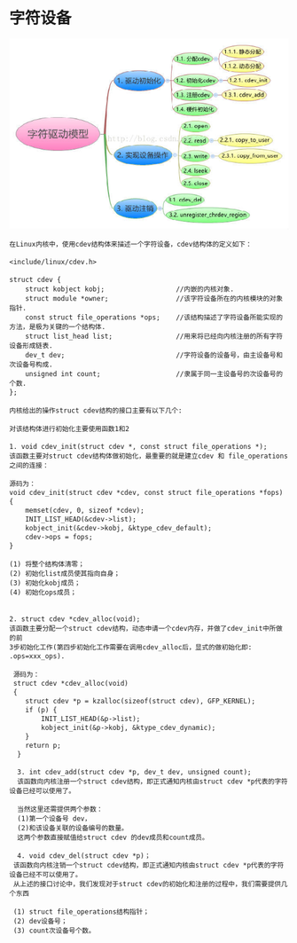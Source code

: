 # 字符设备

![avatar](./images/character_driver_model.jpeg)

    在Linux内核中，使用cdev结构体来描述一个字符设备，cdev结构体的定义如下：

    <include/linux/cdev.h>

    struct cdev {
    	struct kobject kobj;                  //内嵌的内核对象.
    	struct module *owner;                 //该字符设备所在的内核模块的对象指针.
    	const struct file_operations *ops;    //该结构描述了字符设备所能实现的方法，是极为关键的一个结构体.
    	struct list_head list;                //用来将已经向内核注册的所有字符设备形成链表.
    	dev_t dev;                            //字符设备的设备号，由主设备号和次设备号构成.
    	unsigned int count;                   //隶属于同一主设备号的次设备号的个数.
    };

    内核给出的操作struct cdev结构的接口主要有以下几个:

    对该结构体进行初始化主要使用函数1和2

    1. void cdev_init(struct cdev *, const struct file_operations *);
    该函数主要对struct cdev结构体做初始化，最重要的就是建立cdev 和 file_operations之间的连接：

    源码为：
    void cdev_init(struct cdev *cdev, const struct file_operations *fops)
    {
    	memset(cdev, 0, sizeof *cdev);
    	INIT_LIST_HEAD(&cdev->list);
    	kobject_init(&cdev->kobj, &ktype_cdev_default);
    	cdev->ops = fops;
    }

    (1) 将整个结构体清零；
    (2) 初始化list成员使其指向自身；
    (3) 初始化kobj成员；
    (4) 初始化ops成员；


    2. struct cdev *cdev_alloc(void);
    该函数主要分配一个struct cdev结构，动态申请一个cdev内存，并做了cdev_init中所做的前
    3步初始化工作(第四步初始化工作需要在调用cdev_alloc后，显式的做初始化即: .ops=xxx_ops).

     源码为：
     struct cdev *cdev_alloc(void)
     {
      	struct cdev *p = kzalloc(sizeof(struct cdev), GFP_KERNEL);
      	if (p) {
      		INIT_LIST_HEAD(&p->list);
      		kobject_init(&p->kobj, &ktype_cdev_dynamic);
      	}
      	return p;
      }

      3. int cdev_add(struct cdev *p, dev_t dev, unsigned count);
      该函数向内核注册一个struct cdev结构，即正式通知内核由struct cdev *p代表的字符设备已经可以使用了。

      当然这里还需提供两个参数：
      (1)第一个设备号 dev，
      (2)和该设备关联的设备编号的数量。
      这两个参数直接赋值给struct cdev 的dev成员和count成员。

      4. void cdev_del(struct cdev *p)；
     该函数向内核注销一个struct cdev结构，即正式通知内核由struct cdev *p代表的字符设备已经不可以使用了。
     从上述的接口讨论中，我们发现对于struct cdev的初始化和注册的过程中，我们需要提供几个东西

     (1) struct file_operations结构指针；
     (2) dev设备号；
     (3) count次设备号个数。
